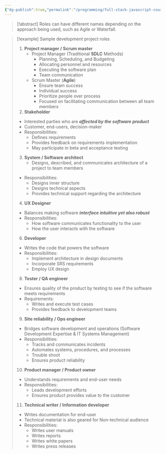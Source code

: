 ```yaml
---
{"dg-publish":true,"permalink":"/programming/full-stack-javascript-course-by-ibm-coursera/001-introduction-to-software-engineering/module-1-sdlc-software-development-lifecycle/009-roles-in-software-engineering-projects/","tags":["programming","softwareengineering","softwaredevelopment","SDLC"]}
---
```



> [!abstract]
> Roles can have different names depending on the approach being used, such as Agile or Waterfall.

> [!example] Sample development project roles
>
> 1. **Project manager / Scrum master**
>    - Project Manager (Traditional **SDLC** Methods)
>      - Planning, Scheduling, and Budgeting
>      - Allocating personnel and resources
>      - Executing the software plan
>      - Team communication
>    - Scrum Master (**Agile**)
>      - Ensure team success
>      - Individual success
>      - Prioritize people over process
>      - Focused on facilitating communication between all team members
> 2. **Stakeholder**
>
> - Interested parties who are **_affected by the software product_**
> - Customer, end-users, decision-maker
> - Responsibilities:
>   - Defines requirements
>   - Provides feedback on requirements implementation
>   - May participate in beta and acceptance testing
>
> 3. **System / Software architect**
>    - Designs, described, and communicates architecture of a project to team members
>
> - Responsibilities:
>   - Designs inner structure
>   - Designs technical aspects
>   - Provides technical support regarding the architecture
>
> 4. **UX Designer**
>
> - Balances making software **_interface intuitive yet also robust_**
> - Responsibilities:
>   - How software communicates functionality to the user
>   - How the user interacts with the software
>
> 6. **Developer**
>
> - Writes the code that powers the software
> - Responsibilities:
>   - Implement architecture in design documents
>   - Incorporate SRS requirements
>   - Employ UX design
>
> 8. **Tester / QA engineer**
>
> - Ensures quality of the product by testing to see if the software meets requirements
> - Requirements:
>   - Writes and execute test cases
>   - Provides feedback to development teams
>
> 9. **Site reliability / Ops engineer**
>
> - Bridges software development and operations (Software Development Expertise & IT Systems Management)
> - Responsibilities:
>   - Tracks and communicates incidents
>   - Automates systems, procedures, and processes
>   - Trouble shoot
>   - Ensures product reliability
>
> 10. **Product manager / Product owner**
>
> - Understands requirements and end-user needs
> - Responsibilities:
>   - Leads development efforts
>   - Ensures product provides value to the customer
>
> 11. **Technical writer / Information developer**
>
> - Writes documentation for end-user
> - Technical material is also geared for Non-technical audience
> - Responsibilities:
>   - Writes user manuals
>   - Writes reports
>   - Writes white papers
>   - Writes press releases

